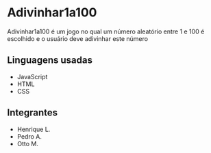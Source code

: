# Adivinhar1a100
Adivinhar1a100 é um jogo no qual um número aleatório entre 1 e 100 é escolhido e o usuário deve adivinhar este número

## Linguagens usadas
- JavaScript
- HTML
- CSS


## Integrantes
- Henrique L.
- Pedro A.
- Otto M.